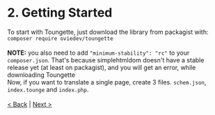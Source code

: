 # 2. Getting Started
To start with Toungette, just download the library from
packagist with:\
`composer require oviedev/toungette` 
\
\
**NOTE:** you also need to add `"minimum-stability": "rc"` to your `composer.json`. That's
because simplehtmldom doesn't have a stable release yet (at least on packagist), and you
will get an error, while downloading Toungette
\
Now, if you want to translate a single page, create 3 files.
`schem.json`, `index.tounge` and `index.php`.
\
\
[< Back](whatistoungette.md) | [Next >](basics.md)
